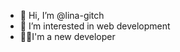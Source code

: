 - 👋 Hi, I’m @lina-gitch
- 👀 I’m interested in web development
- 👩‍💻I'm a new developer 


<!---
lina-gitch/lina-gitch is a ✨ special ✨ repository because its `README.md` (this file) appears on your GitHub profile.
You can click the Preview link to take a look at your changes.
--->
